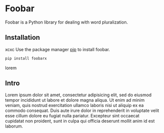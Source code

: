# Foobar

Foobar is a Python library for dealing with word pluralization.

## Installation
xcxc
Use the package manager [pip](https://pip.pypa.io/en/stable/) to install foobar.

```bash
pip install foobarx
```
lorem


## Intro 

Lorem ipsum dolor sit amet, consectetur adipisicing elit, sed do eiusmod
tempor incididunt ut labore et dolore magna aliqua. Ut enim ad minim veniam,
quis nostrud exercitation ullamco laboris nisi ut aliquip ex ea commodo
consequat. Duis aute irure dolor in reprehenderit in voluptate velit esse
cillum dolore eu fugiat nulla pariatur. Excepteur sint occaecat cupidatat non
proident, sunt in culpa qui officia deserunt mollit anim id est laborum.
